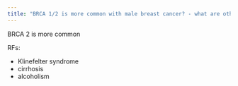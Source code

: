 ```yaml
---
title: "BRCA 1/2 is more common with male breast cancer? - what are other Risk factors? (3)"
---
```

BRCA 2 is more common

RFs:
- Klinefelter syndrome
- cirrhosis
- alcoholism

